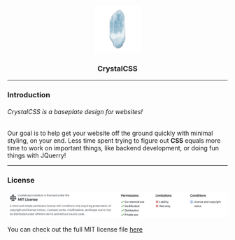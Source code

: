 <p align="center">
  <img src="https://github.com/crystalcss/crystalcss/blob/master/.github/crystalcss-tiny.jpg" width="108" height="108"></img>
</p>

<h3 align="center">
  CrystalCSS
</h3>

---
### Introduction
###### CrystalCSS is a baseplate design for websites!

Our goal is to help get your website off the ground quickly with minimal styling, on your end. Less time spent trying to figure out **CSS** equals more time to work on important things, like backend development, or doing fun things with JQuerry!

---
### License

![Image of License](https://github.com/crystalcss/crystalcss/blob/master/.github/license.png)

You can check out the full MIT license file [here](https://github.com/crystalcss/crystalcss/blob/master/LICENSE)
